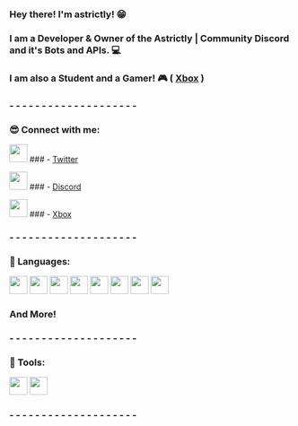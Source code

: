 ### Hey there! I'm astrictly! 😁

### I am a Developer & Owner of the Astrictly | Community Discord and it's Bots and APIs. 💻
### I am also a Student and a Gamer! 🎮 ( [Xbox] ) 

### - - - - - - - - - - - - - - - - - - - - 
### 😎 Connect with me: 

<img height="32" width="32" src="https://cdn.jsdelivr.net/npm/simple-icons@v3/icons/twitter.svg" /> ### -  [Twitter]

<img height="32" width="32" src="https://cdn.jsdelivr.net/npm/simple-icons@v3/icons/discord.svg" /> ### - [Discord]

<img height="32" width="32" src="https://cdn.jsdelivr.net/npm/simple-icons@v3/icons/xbox.svg" /> ### - [Xbox]

### - - - - - - - - - - - - - - - - - - - -
### 📜 Languages: 
<img height="32" width="32" src="https://cdn.jsdelivr.net/npm/simple-icons@v3/icons/java.svg" /> <img height="32" width="32" src="https://cdn.jsdelivr.net/npm/simple-icons@v3/icons/javascript.svg" /> <img height="32" width="32" src="https://cdn.jsdelivr.net/npm/simple-icons@v3/icons/cplusplus.svg" /> <img height="32" width="32" src="https://cdn.jsdelivr.net/npm/simple-icons@v3/icons/php.svg" /> <img height="32" width="32" src="https://cdn.jsdelivr.net/npm/simple-icons@v3/icons/node-dot-js.svg" /> <img height="32" width="32" src="https://cdn.jsdelivr.net/npm/simple-icons@v3/icons/html5.svg" /> <img height="32" width="32" src="https://cdn.jsdelivr.net/npm/simple-icons@v3/icons/c.svg" /> <img height="32" width="32" src="https://cdn.jsdelivr.net/npm/simple-icons@v3/icons/python.svg" /> 
### And More! 
### - - - - - - - - - - - - - - - - - - - -
### 🔨 Tools:
<img height="32" width="32" src="https://cdn.jsdelivr.net/npm/simple-icons@v3/icons/visualstudio.svg" /> <img height="32" width="32" src="https://cdn.jsdelivr.net/npm/simple-icons@v3/icons/visualstudiocode.svg" />
### - - - - - - - - - - - - - - - - - - - -
 
<br />
<br />

[Twitter]: https://twitter.com/notastrictly
[Discord]: https://discord.com/users/738935849529507861
[Xbox]: https://account.xbox.com/en-ca/Profile?xr=mebarnav&rtc=1
